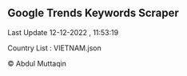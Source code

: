

## Google Trends Keywords Scraper 
 
Last Update 12-12-2022 , 11:53:19

Country List :
VIETNAM.json



© Abdul Muttaqin 
